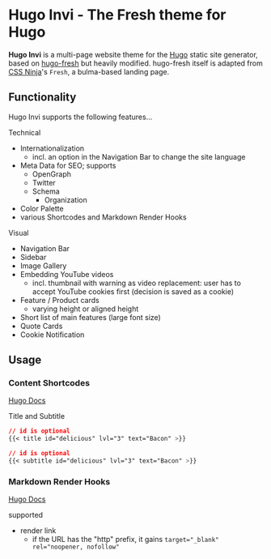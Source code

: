 # Hugo Invi - The Fresh theme for Hugo

**Hugo Invi** is a multi-page website theme for the [Hugo](https://gohugo.io) static site generator, based on [hugo-fresh](https://github.com/StefMa/hugo-fresh) but heavily modified. hugo-fresh itself is adapted from [CSS Ninja](https://cssninja.io/product/fresh)'s `Fresh`, a bulma-based landing page.

## Functionality

Hugo Invi supports the following features…

Technical
* Internationalization
  * incl. an option in the Navigation Bar to change the site language
* Meta Data for SEO; supports
  * OpenGraph
  * Twitter
  * Schema
    * Organization
* Color Palette
* various Shortcodes and Markdown Render Hooks

Visual
* Navigation Bar
* Sidebar
* Image Gallery
* Embedding YouTube videos
  * incl. thumbnail with warning as video replacement: user has to accept YouTube cookies first (decision is saved as a cookie)
* Feature / Product cards
  * varying height or aligned height
* Short list of main features (large font size)
* Quote Cards
* Cookie Notification

## Usage

### Content Shortcodes

[Hugo Docs](https://gohugo.io/content-management/shortcodes/)

Title and Subtitle
```css
// id is optional
{{< title id="delicious" lvl="3" text="Bacon" >}}

// id is optional
{{< subtitle id="delicious" lvl="3" text="Bacon" >}}
```

### Markdown Render Hooks

[Hugo Docs](https://gohugo.io/templates/render-hooks/)

supported
* render link
  * if the URL has the "http" prefix, it gains `target="_blank" rel="noopener, nofollow"`